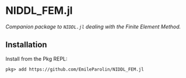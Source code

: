 # NIDDL_FEM.jl

*Companion package to `NIDDL.jl` dealing with the Finite Element Method.* 

## Installation
Install from the Pkg REPL:
```
pkg> add https://github.com/EmileParolin/NIDDL_FEM.jl
```
